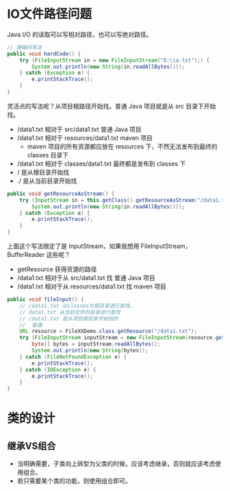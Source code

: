 # IO文件路径问题

Java I/O 的读取可以写相对路径，也可以写绝对路径。

```java
// 硬编码写法
public void hardCode() {
    try (FileInputStream in = new FileInputStream("D:\\a.txt");) {
        System.out.println(new String(in.readAllBytes()));
    } catch (Exception e) {
        e.printStackTrace();
    }
}
```

灵活点的写法呢？从项目根路径开始找。普通 Java 项目就是从 src 目录下开始找。

- /data1.txt 相对于 src/data1.txt    普通 Java 项目
- /data1.txt 相对于 resources/data1.txt  maven 项目
  - maven 项目的所有资源都应放在 resources 下，不然无法发布到最终的 classes 目录下
- /data1.txt 相对于 classes/data1.txt  最终都是发布到 classes 下
- / 是从根目录开始找
- ./ 是从当前目录开始找

```java
public void getResourceAsStream() {
    try (InputStream in = this.getClass().getResourceAsStream("/data1.txt")) {
        System.out.println(new String(in.readAllBytes()));
    } catch (Exception e) {
        e.printStackTrace();
    }
}
```

上面这个写法限定了是 InputStream，如果我想用 FileInputStream， BufferReader 这些呢？

- getResource 获得资源的路径
- /data1.txt 相对于从 src/data1.txt 找    普通 Java 项目
- /data1.txt 相对于从 resources/data1.txt 找  maven 项目

```java
public void fileInput() {
    // /data1.txt 以classes为根目录进行查找。
    // data1.txt 从当前文件的目录进行查找
    // /data1.txt 是从项目根目录开始找的
    //  普通
    URL resource = FileXXDemo.class.getResource("/data1.txt");
    try (FileInputStream inputStream = new FileInputStream(resource.getPath());) {
        byte[] bytes = inputStream.readAllBytes();
        System.out.println(new String(bytes));
    } catch (FileNotFoundException e) {
        e.printStackTrace();
    } catch (IOException e) {
        e.printStackTrace();
    }
}
```

# 类的设计

## 继承VS组合

- 当明确需要，子类向上转型为父类的时候，应该考虑继承，否则就应该考虑使用组合。
- 若只需要某个类的功能，则使用组合即可。

